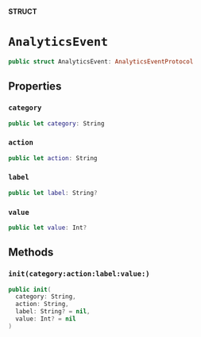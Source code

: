 **STRUCT**

# `AnalyticsEvent`

```swift
public struct AnalyticsEvent: AnalyticsEventProtocol
```

## Properties
### `category`

```swift
public let category: String
```

### `action`

```swift
public let action: String
```

### `label`

```swift
public let label: String?
```

### `value`

```swift
public let value: Int?
```

## Methods
### `init(category:action:label:value:)`

```swift
public init(
  category: String,
  action: String,
  label: String? = nil,
  value: Int? = nil
)
```
